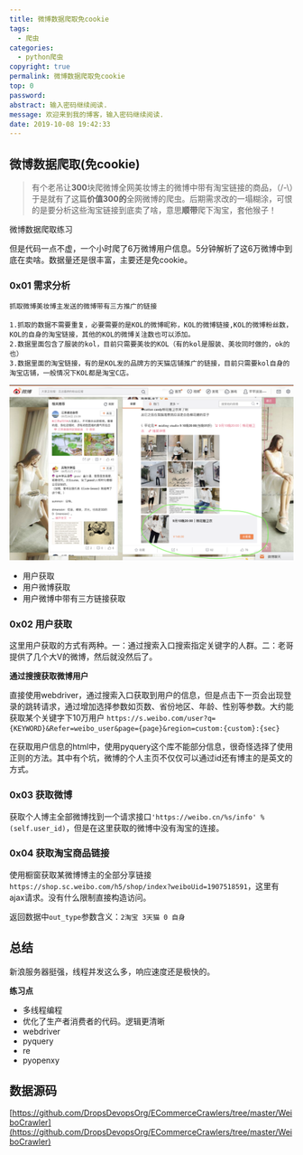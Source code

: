 ```yaml
---
title: 微博数据爬取免cookie
tags:
  - 爬虫
categories:
  - python爬虫
copyright: true
permalink: 微博数据爬取免cookie
top: 0
password: 
abstract: 输入密码继续阅读.
message: 欢迎来到我的博客，输入密码继续阅读.
date: 2019-10-08 19:42:33
---
```


## 微博数据爬取(免cookie)

> 有个老吊让**300**块爬微博全网美妆博主的微博中带有淘宝链接的商品，（/-\）于是就有了这篇**价值300的**全网微博的爬虫。后期需求改的一塌糊涂，可恨的是要分析这些淘宝链接到底卖了啥，意思**顺带**爬下淘宝，套他猴子！
<!--more-->

微博数据爬取练习




但是代码一点不虚，一个小时爬了6万微博用户信息。5分钟解析了这6万微博中到底在卖啥。数据量还是很丰富，主要还是免cookie。

### 0x01 需求分析


```
抓取微博美妆博主发送的微博带有三方推广的链接

1.抓取的数据不需要重复，必要需要的是KOL的微博昵称，KOL的微博链接,KOL的微博粉丝数，KOL的自身的淘宝链接，其他的KOL的微博关注数也可以添加。
2.数据里面包含了服装的kol，目前只需要美妆的KOL（有的kol是服装、美妆同时做的，ok的也）
3.数据里面的淘宝链接，有的是KOL发的品牌方的天猫店铺推广的链接，目前只需要kol自身的淘宝店铺，一般情况下KOL都是淘宝C店。
```
![](https://raw.githubusercontent.com/Hatcat123/GraphicBed/master/Img/20190926163203.png)


* 用户获取
* 用户微博获取
* 用户微博中带有三方链接获取


### 0x02 用户获取

这里用户获取的方式有两种。一：通过搜索入口搜索指定关键字的人群。二：老哥提供了几个大V的微博，然后就没然后了。


**通过搜搜获取微博用户**

直接使用webdriver，通过搜索入口获取到用户的信息，但是点击下一页会出现登录的跳转请求，通过增加选择参数如页数、省份地区、年龄、性别等参数。大约能获取某个关键字下10万用户
`https://s.weibo.com/user?q={KEYWORD}&Refer=weibo_user&page={page}&region=custom:{custom}:{sec}`

在获取用户信息的html中，使用pyquery这个库不能部分信息，很奇怪选择了使用正则的方法。其中有个坑，微博的个人主页不仅仅可以通过id还有博主的是英文的方式。

### 0x03 获取微博

获取个人博主全部微博找到一个请求接口`'https://weibo.cn/%s/info' % (self.user_id)`，但是在这里获取的微博中没有淘宝的连接。

### 0x04 获取淘宝商品链接

使用橱窗获取某微博博主的全部分享链接`https://shop.sc.weibo.com/h5/shop/index?weiboUid=1907518591`，这里有ajax请求。没有什么限制直接构造访问。

返回数据中`out_type`参数含义：`2淘宝 3天猫 0 自身`




## 总结

新浪服务器挺强，线程并发这么多，响应速度还是极快的。

**练习点**

* 多线程编程
* 优化了生产者消费者的代码。逻辑更清晰
* webdriver
* pyquery
* re
* pyopenxy



## 数据源码

[https://github.com/DropsDevopsOrg/ECommerceCrawlers/tree/master/WeiboCrawler](https://github.com/DropsDevopsOrg/ECommerceCrawlers/tree/master/WeiboCrawler)



